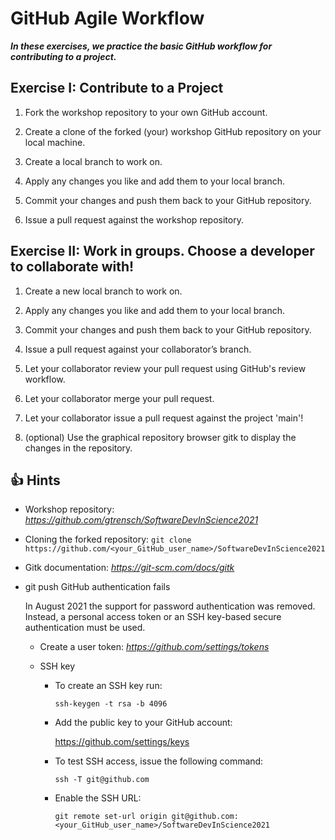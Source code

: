 # GitHub Agile Workflow

***In these exercises, we practice the basic GitHub workflow for contributing to a project.***

## Exercise I: Contribute to a Project

1. Fork the workshop repository to your own GitHub account.

2. Create a clone of the forked (your) workshop GitHub repository on your local machine.

3. Create a local branch to work on.

4. Apply any changes you like and add them to your local branch.

5. Commit your changes and push them back to your GitHub repository.

6. Issue a pull request against the workshop repository.

## Exercise II: Work in groups. Choose a developer to collaborate with!

1. Create a new local branch to work on.

2. Apply any changes you like and add them to your local branch.

3. Commit your changes and push them back to your GitHub repository.

4. Issue a pull request against your collaborator’s branch.

5. Let your collaborator review your pull request using GitHub's review workflow.

6. Let your collaborator merge your pull request.

7. Let your collaborator issue a pull request against the project 'main'!

8. (optional) Use the graphical repository browser gitk to display the changes in the repository.

## :+1: Hints ##

* Workshop repository: *https://github.com/gtrensch/SoftwareDevInScience2021*

* Cloning the forked repository: `git clone https://github.com/<your_GitHub_user_name>/SoftwareDevInScience2021`

* Gitk documentation: *https://git-scm.com/docs/gitk*

* git push GitHub authentication fails
 
  In August 2021 the support for password authentication was removed. Instead, a personal access token or an SSH key-based secure authentication must be used.
  - Create a user token: *https://github.com/settings/tokens*
  - SSH key
    
    - To create an SSH key run:
      
      `ssh-keygen -t rsa -b 4096`
    
    - Add the public key to your GitHub account: 
     
      https://github.com/settings/keys
    
    - To test SSH access, issue the following command:
      
      `ssh -T git@github.com` 
      
    - Enable the SSH URL: 
     
      `git remote set-url origin git@github.com:<your_GitHub_user_name>/SoftwareDevInScience2021`


